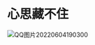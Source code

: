# 心思藏不住
![QQ图片20220604190300](https://user-images.githubusercontent.com/106727634/171996987-9878e54c-1f56-48d9-ab14-ba75c2ace7a5.jpg)
